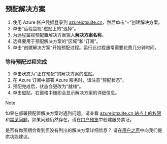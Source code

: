 ## 预配解决方案
1. 使用 Azure 帐户凭据登录到 [azureiotsuite.cn][lnk-azureiotsuite]，然后单击“+”创建解决方案。
2. 单击“远程监视”磁贴上的“选择”。
3. 为远程监视预配置解决方案输入**解决方案名称**。
4. 选择要用于预配解决方案的“区域”和“订阅”。
5. 单击“创建解决方案”开始预配过程。运行此过程通常需要花费几分钟时间。

### 等待预配过程完成
1. 单击状态为“正在预配”的解决方案的磁贴。
2. 在 Azure 订阅中部署 Azure 服务时，请注意“预配状态”。
3. 预配完成后，状态会更改为“就绪”。
4. 单击磁贴，右窗格中随即会显示解决方案的详细信息。

> [!NOTE]
如果在部署预配置解决方案时遇到问题，请查看 [azureiotsuite.cn 站点上的权限][lnk-permissions]和[常见问题][lnk-faq]。如果问题仍然存在，请在[门户预览][lnk-portal]中创建服务票证。
> 
> 

是否有你预期会看到但没有列出的解决方案详细信息？ 请在[用户之声](https://feedback.azure.com/forums/321918-azure-iot)中向我们提供功能建议。

[lnk-azureiotsuite]: https://www.azureiotsuite.cn
[lnk-permissions]: /documentation/articles/iot-suite-permissions/
[lnk-portal]: http://portal.azure.cn/
[lnk-faq]: /documentation/articles/iot-suite-faq/

<!---HONumber=Mooncake_1226_2016-->